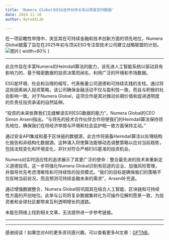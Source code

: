 ```yaml
---
title: 'Numera Global与ESG合作伙伴关系以转变实时数据'
date: 2024-11-10
author: ByteAILab

---
```


在一项前瞻性举措中，突显其在可持续金融和技术创新方面的领先地位，Numera Global披露了旨在在2025年初与顶尖ESG专注型技术公司建立战略联盟的计划。![图片](https://ai-techpark.com/wp-content/uploads/2024/11/Numera-960x540.jpg){ width=60% }

---
此合作旨在丰富Numera的Heimdall算法的能力，该先进人工智能系统以驱动具有影响力的、基于精密数据的投资决策而闻名，利用广泛的环境和市场数据。

ESG是环境、社会和治理的缩写，代表衡量公司道德和可持续实践的支柱。通过将这些因素纳入投资策略，该公司确保金融活动不仅与盈利性一致，而且与积极的社会影响一致。对于Numera Global，这项合作是其对推动长期价值和促进透明度的负责任投资承诺的自然延伸。

“投资的未来依靠我们无缝解读实时ESG数据的能力”，Numera Global的CEO Simon Arseni指出。“与领先的技术合作伙伴合作将使我们的Heimdall算法保持领先地位，确保我们在将经济举措与环境和社会监护相一致方面保持主动。”

通过安全API集成和基于区块链的数据源，此合作将装备Heimdall算法以处理结构化报告和非结构化数据源。这种涌入将使算法能够动态调整策略以应对当前趋势，包括法规变化和环境变化，并针对符合严格ESG基准的投资机会。

Numera对实时适应性的追求展示了其更广泛的使命：整合最先进的技术来重新定义道德投资。这一步将强化Numera Global识别有前途的企业、加强风险管理，并倡导优先考虑清晰性和可持续性的投资模式。“我们的目标是确保我们的策略不仅反映当前状况，而且预测可持续金融未来的需求”，Arseni补充道。

通过增强数据整合，Numera Global将巩固其在结合人工智能、区块链和可持续性方面的开创地位。此举与公司将复杂数据集转化为可操作见解的愿景一致，为投资者和全球社区都带来互利透明增长的道路。


未能在网络上找到相关文章，无法提供进一步参考链接。

---
---
感谢阅读！如果您对AI的更多资讯感兴趣，可以查看更多AI文章：[GPTNB](https://gptnb.com)。